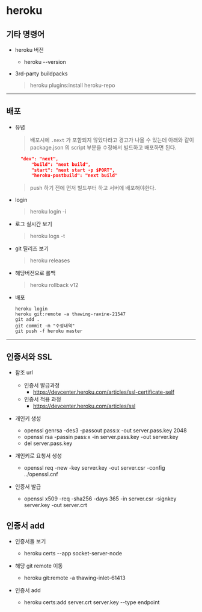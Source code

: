 # heroku

## 기타 명령어

- heroku 버전
  - heroku --version

- 3rd-party buildpacks
  > heroku plugins:install heroku-repo

***
## 배포

- 유념
  > 배포시에 `.next` 가 포함되지 않았다라고 경고가 나올 수 있는데 아래와 같이 package.json 의 script 부분을 수정해서 빌드하고 배포하면 된다.
  ```json
  	"dev": "next",
		"build": "next build",
		"start": "next start -p $PORT",
		"heroku-postbuild": "next build"
  ```



  > push 하기 전에 먼저 빌드부터 하고 서버에 배포해야한다.

- login
  > heroku login -i

- 로그 실시간 보기
  > heroku logs -t

- git 릴리즈 보기
  > heroku releases

- 해당버전으로 롤백
  > heroku rollback v12

- 배포
  ```
  heroku login
  heroku git:remote -a thawing-ravine-21547
  git add .
  git commit -m "수정내역"
  git push -f heroku master
  ```

***

## 인증서와 SSL

- 참조 url
  - 인증서 발급과정
    - https://devcenter.heroku.com/articles/ssl-certificate-self
  - 인증서 적용 과정
    - https://devcenter.heroku.com/articles/ssl

- 개인키 생성
  - openssl genrsa -des3 -passout pass:x -out server.pass.key 2048
  - openssl rsa -passin pass:x -in server.pass.key -out server.key
  - del server.pass.key

- 개인키로 요청서 생성
  - openssl req -new -key server.key -out server.csr -config ../openssl.cnf

- 인증서 발급
  - openssl x509 -req -sha256 -days 365 -in server.csr -signkey server.key -out server.crt

## 인증서 add
- 인증서들 보기
  - heroku certs --app socket-server-node

- 해당 git remote 이동
  - heroku git:remote -a thawing-inlet-61413

- 인증서 add
  - heroku certs:add server.crt server.key --type endpoint